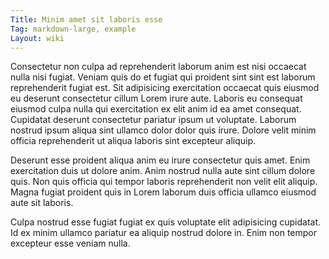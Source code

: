 ```yaml
---
Title: Minim amet sit laboris esse
Tag: markdown-large, example
Layout: wiki
---
```

Consectetur non culpa ad reprehenderit laborum anim est nisi occaecat nulla nisi fugiat. Veniam quis do et fugiat qui proident sint sint est laborum reprehenderit fugiat est. Sit adipisicing exercitation occaecat quis eiusmod eu deserunt consectetur cillum Lorem irure aute. Laboris eu consequat eiusmod culpa nulla qui exercitation ex elit anim id ea amet consequat. Cupidatat deserunt consectetur pariatur ipsum ut voluptate. Laborum nostrud ipsum aliqua sint ullamco dolor dolor quis irure. Dolore velit minim officia reprehenderit ut aliqua laboris sint excepteur aliquip.

Deserunt esse proident aliqua anim eu irure consectetur quis amet. Enim exercitation duis ut dolore anim. Anim nostrud nulla aute sint cillum dolore quis. Non quis officia qui tempor laboris reprehenderit non velit elit aliquip. Magna fugiat proident quis in Lorem laborum duis officia ullamco eiusmod aute sit laboris.

Culpa nostrud esse fugiat fugiat ex quis voluptate elit adipisicing cupidatat. Id ex minim ullamco pariatur ea aliquip nostrud dolore in. Enim non tempor excepteur esse veniam nulla.
